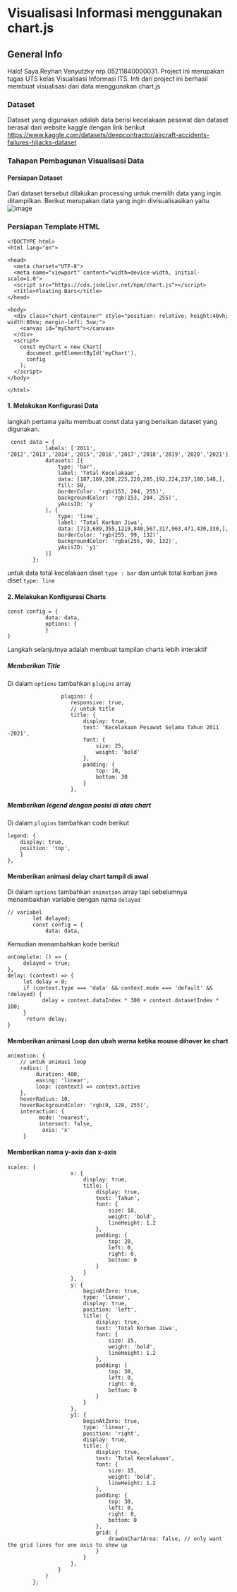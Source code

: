 # Visualisasi Informasi menggunakan chart.js


## General Info
Halo! Saya Reyhan Venyutzky nrp 05211840000031. Project ini merupakan tugas UTS kelas Visualisasi Informasi ITS. Inti dari project ini berhasil membuat visualisasi dari data menggunakan chart.js

### Dataset
Dataset yang digunakan adalah data berisi kecelakaan pesawat dan dataset berasal dari website kaggle dengan link berikut <br>
https://www.kaggle.com/datasets/deepcontractor/aircraft-accidents-failures-hijacks-dataset
<br>

### Tahapan Pembagunan Visualisasi Data

#### Persiapan Dataset
Dari dataset tersebut dilakukan processing untuk memilih data yang ingin ditampilkan. Berikut merupakan data yang ingin divisualisasikan yaitu.<br>
![image](https://user-images.githubusercontent.com/54930670/162118955-b7dbf6b6-fb69-49ba-93d6-33e32f02cc3f.png)
<br>
### Persiapan Template HTML
```
<!DOCTYPE html>
<html lang="en">

<head>
  <meta charset="UTF-8">
  <meta name="viewport" content="width=device-width, initial-scale=1.0">
  <script src="https://cdn.jsdelivr.net/npm/chart.js"></script>
  <title>Floating Bars</title>
</head>

<body>
  <div class="chart-container" style="position: relative; height:40vh; width:80vw; margin-left: 5vw;">
    <canvas id="myChart"></canvas>
  </div>
  <script>
    const myChart = new Chart(
      document.getElementById('myChart'),
      config
    );
  </script>
</body>

</html>
```


#### 1. Melakukan Konfigurasi Data <br>
langkah pertama yaitu membuat const data yang berisikan dataset yang digunakan.<br>
```
 const data = {
            labels: ['2011', '2012','2013','2014','2015','2016','2017','2018','2019','2020','2021'],
            datasets: [{
                type: 'bar',
                label: 'Total Kecelakaan',
                data: [187,169,208,225,220,205,192,224,237,180,148,],
                fill: 50,
                borderColor: 'rgb(153, 204, 255)',
                backgroundColor: 'rgb(153, 204, 255)',
                yAxisID: 'y'
            }, {
                type: 'line',
                label: 'Total Korban Jiwa',
                data: [713,689,355,1219,840,567,317,963,471,430,330,],
                borderColor: 'rgb(255, 99, 132)',
                backgroundColor: 'rgba(255, 99, 132)',
                yAxisID: 'y1'
            }]
        };
```
untuk data total kecelakaan diset `type : bar` dan untuk total korban jiwa diset `type: line`

#### 2. Melakukan Konfigurasi Charts <br>
```
const config = {
            data: data,
            options: {
            }
}
```
Langkah selanjutnya adalah membuat tampilan charts lebih interaktif <br>
##### Memberikan Title
Di dalam `options` tambahkan `plugins` array <br>
```
                 plugins: {
                    responsive: true,
                    // untuk title
                    title: {
                        display: true,
                        text: 'Kecelakaan Pesawat Selama Tahun 2011 -2021',
                        font: {
                            size: 25,
                            weight: 'bold'
                        },
                        padding: {
                            top: 10,
                            bottom: 30
                        }
                    },
```
##### Memberikan legend dengan posisi di atas chart
Di dalam `plugins` tambahkan code berikut <br>
```
legend: {
    display: true,
    position: 'top',
    }
},
```
#### Memberikan animasi delay chart tampil di awal
Di dalam `options` tambahkan `animation` array tapi sebelumnya menambakhan variable dengan nama `delayed` <br>
```
// variabel 
        let delayed;
        const config = {
            data: data,
```
Kemudian menambahkan kode berikut
```
onComplete: () => {
     delayed = true;
},
delay: (context) => {
     let delay = 0;
     if (context.type === 'data' && context.mode === 'default' && !delayed) {
           delay = context.dataIndex * 300 + context.datasetIndex * 100;
     }
      return delay;
}
```
#### Memberikan animasi Loop dan ubah warna ketika mouse dihover ke chart
```
animation: {
    // untuk animasi loop
    radius: {
         duration: 400,
         easing: 'linear',
         loop: (context) => context.active
    },
    hoverRadius: 10,
    hoverBackgroundColor: 'rgb(0, 128, 255)',
    interaction: {
          mode: 'nearest',
          intersect: false,
           axis: 'x'
     }
```
#### Memberikan nama y-axis dan x-axis
```
scales: {
                    x: {
                        display: true,
                        title: {
                            display: true,
                            text: 'Tahun',
                            font: {
                                size: 18,
                                weight: 'bold',
                                lineHeight: 1.2
                            },
                            padding: {
                                top: 20,
                                left: 0,
                                right: 0,
                                bottom: 0
                            }
                        }
                    },
                    y: {
                        beginAtZero: true,
                        type: 'linear',
                        display: true,
                        position: 'left',
                        title: {
                            display: true,
                            text: 'Total Korban Jiwa',
                            font: {
                                size: 15,
                                weight: 'bold',
                                lineHeight: 1.2
                            },
                            padding: {
                                top: 30,
                                left: 0,
                                right: 0,
                                bottom: 0
                            }
                        }
                    },
                    y1: {
                        beginAtZero: true,
                        type: 'linear',
                        position: 'right',
                        display: true,
                        title: {
                            display: true,
                            text: 'Total Kecelakaan',
                            font: {
                                size: 15,
                                weight: 'bold',
                                lineHeight: 1.2
                            },
                            padding: {
                                top: 30,
                                left: 0,
                                right: 0,
                                bottom: 0
                            },
                            grid: {
                                drawOnChartArea: false, // only want the grid lines for one axis to show up
                            }
                        }
                    },
                }
            }
        };
```



                    



